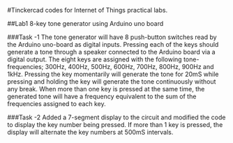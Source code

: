 #Tinckercad codes for Internet of Things practical labs.

##Lab1
8-key tone generator using Arduino uno board

###Task -1
The tone generator will have 8 push-button switches read by the Arduino uno-board as digital inputs.  Pressing each of the keys should generate a tone through a speaker connected to the Arduino board via a digital output.  The eight keys are assigned with the following tone-frequencies; 300Hz, 400Hz, 500Hz, 600Hz, 700Hz, 800Hz, 900Hz and 1kHz.  Pressing the key momentarily will generate the tone for 20mS while pressing and holding the key will generate the tone continuously without any break.  When more than one key is pressed at the same time, the generated tone will have a frequency equivalent to the sum of the frequencies assigned to each key.

###Task -2
Added a 7-segment display to the circuit and modified the code to display the key number being pressed.  If more than 1 key is pressed, the display will alternate the key numbers at 500mS intervals.
